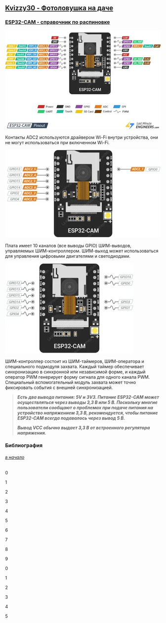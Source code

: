 ## [Kvizzy30 - Фотоловушка на даче](#) 

### [ESP32-CAM - справочник по распиновке](https://lastminuteengineers.com/esp32-cam-pinout-reference/)

![](ESP32-CAM-Pinout.webp)

Контакты ADC2 используются драйвером Wi-Fi внутри устройства, они не могут использоваться при включенном Wi-Fi.

![Контакты ADC2 для WiFi](ESP32-CAM-ADC-Pins.webp)

Плата имеет 10 каналов (все выводы GPIO) ШИМ-выводов, управляемых ШИМ-контроллером. ШИМ-выход может использоваться для управления цифровыми двигателями и светодиодами.

![Каналы ШИМ-выводов](ESP32-CAM-PWM-Pins.webp)

ШИМ-контроллер состоит из ШИМ-таймеров, ШИМ-оператора и специального подмодуля захвата. Каждый таймер обеспечивает синхронизацию в синхронной или независимой форме, и каждый оператор PWM генерирует форму сигнала для одного канала PWM. Специальный вспомогательный модуль захвата может точно фиксировать события с внешней синхронизацией.

>***Есть два вывода питания: 5V и 3V3. Питание ESP32-CAM может осуществляться через выводы 3,3 В или 5 В. Поскольку многие пользователи сообщают о проблемах при подаче питания на устройство напряжением 3,3 В, рекомендуется, чтобы питание ESP32-CAM всегда подавалось через вывод 5 В.***
> 
> ***Вывод VCC обычно выдает 3,3 В от встроенного регулятора напряжения.***






### Библиография

###### [в начало](#kvizzy)

0

1

2

3

4

5

6

7

8

9

0

1

2

3

4

5




